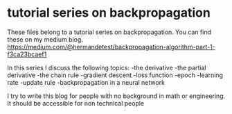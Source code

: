# tutorial series on backpropagation
These files belong to a tutorial series on backpropagation. You can find these on my medium blog. 
https://medium.com/@hermandetest/backpropagation-algorithm-part-1-f3ca23bcaef1

In this series I discuss the following topics:
-the derivative
-the partial derivative
-the chain rule
-gradient descent
-loss function
-epoch
-learning rate
-update rule
-backpropagation in a neural network

I try to write this blog for people with no background in math or engineering. It should be accessible for non technical people
